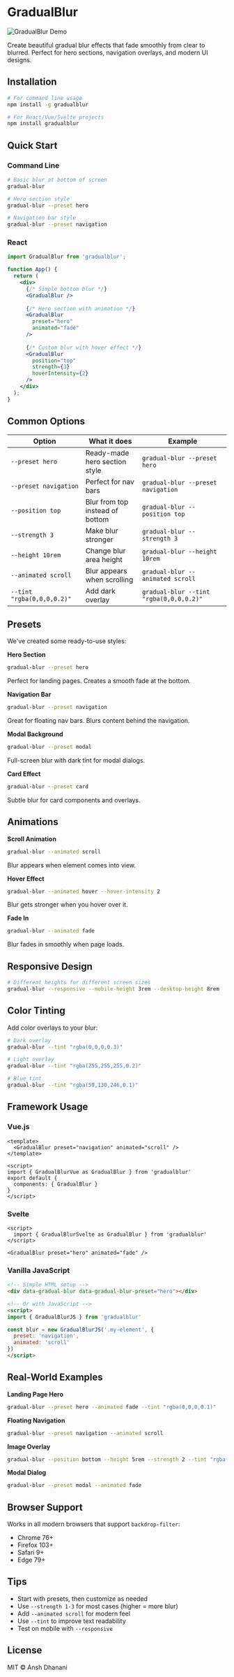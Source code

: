 # GradualBlur

![GradualBlur Demo](https://raw.githubusercontent.com/Ansh-dhanani/gradualblur/main/demo.gif)

Create beautiful gradual blur effects that fade smoothly from clear to blurred. Perfect for hero sections, navigation overlays, and modern UI designs.

## Installation

```bash
# For command line usage
npm install -g gradualblur

# For React/Vue/Svelte projects
npm install gradualblur
```

## Quick Start

### Command Line

```bash
# Basic blur at bottom of screen
gradual-blur

# Hero section style
gradual-blur --preset hero

# Navigation bar style
gradual-blur --preset navigation
```

### React

```jsx
import GradualBlur from 'gradualblur';

function App() {
  return (
    <div>
      {/* Simple bottom blur */}
      <GradualBlur />
      
      {/* Hero section with animation */}
      <GradualBlur 
        preset="hero"
        animated="fade"
      />
      
      {/* Custom blur with hover effect */}
      <GradualBlur 
        position="top"
        strength={3}
        hoverIntensity={2}
      />
    </div>
  );
}
```

## Common Options

| Option | What it does | Example |
|--------|-------------|----------|
| `--preset hero` | Ready-made hero section style | `gradual-blur --preset hero` |
| `--preset navigation` | Perfect for nav bars | `gradual-blur --preset navigation` |
| `--position top` | Blur from top instead of bottom | `gradual-blur --position top` |
| `--strength 3` | Make blur stronger | `gradual-blur --strength 3` |
| `--height 10rem` | Change blur area height | `gradual-blur --height 10rem` |
| `--animated scroll` | Blur appears when scrolling | `gradual-blur --animated scroll` |
| `--tint "rgba(0,0,0,0.2)"` | Add dark overlay | `gradual-blur --tint "rgba(0,0,0,0.2)"` |

## Presets

We've created some ready-to-use styles:

**Hero Section**
```bash
gradual-blur --preset hero
```
Perfect for landing pages. Creates a smooth fade at the bottom.

**Navigation Bar**
```bash
gradual-blur --preset navigation
```
Great for floating nav bars. Blurs content behind the navigation.

**Modal Background**
```bash
gradual-blur --preset modal
```
Full-screen blur with dark tint for modal dialogs.

**Card Effect**
```bash
gradual-blur --preset card
```
Subtle blur for card components and overlays.

## Animations

**Scroll Animation**
```bash
gradual-blur --animated scroll
```
Blur appears when element comes into view.

**Hover Effect**
```bash
gradual-blur --animated hover --hover-intensity 2
```
Blur gets stronger when you hover over it.

**Fade In**
```bash
gradual-blur --animated fade
```
Blur fades in smoothly when page loads.

## Responsive Design

```bash
# Different heights for different screen sizes
gradual-blur --responsive --mobile-height 3rem --desktop-height 8rem
```

## Color Tinting

Add color overlays to your blur:

```bash
# Dark overlay
gradual-blur --tint "rgba(0,0,0,0.3)"

# Light overlay
gradual-blur --tint "rgba(255,255,255,0.2)"

# Blue tint
gradual-blur --tint "rgba(59,130,246,0.1)"
```

## Framework Usage

### Vue.js

```vue
<template>
  <GradualBlur preset="navigation" animated="scroll" />
</template>

<script>
import { GradualBlurVue as GradualBlur } from 'gradualblur'
export default {
  components: { GradualBlur }
}
</script>
```

### Svelte

```svelte
<script>
  import { GradualBlurSvelte as GradualBlur } from 'gradualblur'
</script>

<GradualBlur preset="hero" animated="fade" />
```

### Vanilla JavaScript

```html
<!-- Simple HTML setup -->
<div data-gradual-blur data-gradual-blur-preset="hero"></div>

<!-- Or with JavaScript -->
<script>
import { GradualBlurJS } from 'gradualblur'

const blur = new GradualBlurJS('.my-element', {
  preset: 'navigation',
  animated: 'scroll'
})
</script>
```

## Real-World Examples

**Landing Page Hero**
```bash
gradual-blur --preset hero --animated fade --tint "rgba(0,0,0,0.1)"
```

**Floating Navigation**
```bash
gradual-blur --preset navigation --animated scroll
```

**Image Overlay**
```bash
gradual-blur --position bottom --height 5rem --strength 2 --tint "rgba(0,0,0,0.4)"
```

**Modal Dialog**
```bash
gradual-blur --preset modal --animated fade
```

## Browser Support

Works in all modern browsers that support `backdrop-filter`:
- Chrome 76+
- Firefox 103+
- Safari 9+
- Edge 79+

## Tips

- Start with presets, then customize as needed
- Use `--strength 1-3` for most cases (higher = more blur)
- Add `--animated scroll` for modern feel
- Use `--tint` to improve text readability
- Test on mobile with `--responsive`

## License

MIT © Ansh Dhanani